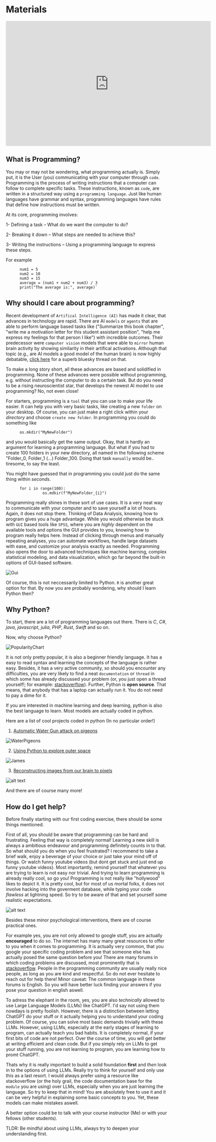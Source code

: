 # Materials

<iframe src="https://docs.google.com/presentation/d/e/2PACX-1vS_-RSghXiJyiN3_BVyhAWv8E9Lg--imiXehZq3rqKARFtI68wMaDxQdrjmtqn35OODIUFKIag64WNz/pubembed?start=true&loop=false&delayms=3000" frameborder="0" width="640" height="389" allowfullscreen="true" mozallowfullscreen="true" webkitallowfullscreen="true"></iframe>

## What is Programming?

You may or may not be wondering, what programming actually is.
Simply put, it is the User (you) communicating with your computer through `code`.
Programming is the process of writing instructions that a computer can follow to complete specific tasks. These instructions, known as `code`, are written in a structured way using a `programming language`. Just like human languages have grammar and syntax, programming languages have rules that define how instructions must be written.

At its core, programming involves:

1- Defining a task – What do we want the computer to do?

2- Breaking it down – What steps are needed to achieve this?

3- Writing the instructions – Using a programming language to express these steps.

For example

          num1 = 5  
          num2 = 10  
          num3 = 15  
          average = (num1 + num2 + num3) / 3  
          print("The average is:", average)`


## Why should I care about programming?

Recent development of `Artifical Intelligence (AI)` has made it clear, that advances in technology are rapid. There are AI `models` or `agents` that are able to perform language based tasks like ("Summarize this book chapter", "write me a motivation letter for this student assistant position", "help me express my feelings for that person I like") with incredible outcomes. Their predecessor were `computer vision` models that were able to `mirror` human brain activity by showing similarity in their artifical activations. Although that topic (e.g., are AI models a good model of the human brain) is now highly debatable, [click here](https://bsky.app/profile/martinhebart.bsky.social/post/3ld2rxfcb5s2y) for a superb bluesky thread on that. 

To make a long story short, all these advances are based and solidified in programming. None of these advances were possible without programming, e.g. without instructing the computer to do a certain task. But do you need to be a rising neuroscientist star, that develops the newest AI model to use programming? No, not even close!

For starters, programming is a `tool` that you can use to make your life easier. It can help you with very basic tasks, like creating a new `folder` on your desktop. Of course, you can just make a right click within your *directory* and choose `create new folder`. In programming you could do something like 

          os.mkdir("MyNewFolder")

and you would basically get the same output. Okay, that is hardly an argument for learning a programming language. But what if you had to create 100 folders in your new directory, all named in the following scheme "Folder_0, Folder_1 (...) Folder_100. Doing that task `manually` would be.. tiresome, to say the least.

You might have guessed that in programming you could just do the same thing within *seconds*.

          for i in range(100):
                    os.mdkir(f"MyNewFolder_{i}")

Programming really shines in these sort of use cases. It is a very neat way to communicate with your computer and to save yourself a lot of hours. Again, it does not stop there. Thinking of Data Analysis, knowing how to program gives you a huge advantage. While you would otherwise be stuck with `GUI` based tools like `SPSS`, where you are *highly* dependent on the available tools and options the GUI provides to you, knowing how to program really helps here.
Instead of clicking through menus and manually repeating analyses, you can automate workflows, handle large datasets with ease, and customize your analysis exactly as needed. Programming also opens the door to advanced techniques like machine learning, complex statistical modeling, and data visualization, which go far beyond the built-in options of GUI-based software. 


![Gui](static/Gui.png)

Of course, this is not neccessarily limited to Python. `R` is another great option for that. By now you are probably wondering, why should I learn Python then?

## Why Python?

To start, there are a lot of programming languages out there. There is *C*, *C#*, *java*, *javascript*, *julia*, *PHP*, *Rust*, *Swift* and so on.

Now, why choose Python?

![PopularityChart](static/popular-programming-languages.jpg)

It is not only pretty popular, it is also a beginner friendly language. It has a easy to read syntax and learning the concepts of the language is rather easy. 
Besides, it has a very active community, so should you encounter any difficulties, you are very likely to find a neat `documentation` or `thread` in which some has already discussed your problem (or, you just open a thread yourself!; for example: [stackoverflow](https://stackoverflow.com/questions/tagged/python)). Further, Python is **open source**. That means, that anybody that has a laptop can actually run it. You do not need to pay a dime for it. 

If you are interested in machine learning and deep learning, python is also the best language to learn. Most models are actually coded in python. 

Here are a list of cool projects coded in python (In no particular order!)

1. [Automatic Water Gun attack on pigeons](https://maxnagy.com/posts/pigeons/)

![WaterPigeons](static/waterandpigeons.png)

2. [Using Python to explore outer space](https://github.com/readme/featured/webb-telescope-astropy)

![James](static/PythonJamesWebb.jpg)

3. [Reconstructing images from our brain to pixels](https://journals.plos.org/ploscompbiol/article/file?id=10.1371%2Fjournal.pcbi.1006633&type=printable)

![alt text](image.png)

And there are of course many more!

## How do I get help?

Before finally starting with our first coding exercise, there should be some things mentioned.

First of all, you should be aware that programming can be hard and frustrating. Feeling that way is completely normal! Learning a new skill is always a ambitious endeavour and programming definitely counts in to that. So what should you do when you feel frustrated? I recommend to take a brief walk, enjoy a beverage of your choice or just take your mind off of things. Or watch funny youtube videos (but dont get stuck and just end up funny youtube videos). Most importantly, remind yourself that whatever you are trying to learn is not easy nor trivial. And trying to learn programming is already really cool, so go you!  Programming is not really like "hollywood" likes to depict it. It is pretty cool, but for most of us mortal folks, it does not involve hacking into the goverment database, while typing your code *flawless* at lightning speed. So try to be aware of that and set yourself some realistic expectations.

![alt text](1707282050354.jpg)


Besides these minor psychological interventions, there are of course practical ones.

For example yes, you are not only allowed to google stuff, you are actually **encouraged** to do so. The internet has many many great resources to offer to you when it comes to programming. It is actually very common, that you google your specific coding problem and see that someone else has actually posed the same question before you! There are many forums in which coding problems are discussed, most prominently that is [stackoverflow](https://stackoverflow.com/questions/tagged/python). People in the programming community are usually really nice people, as long as you are kind and respectful. So do not ever hesitate to reach out for help there! Minor caveat: The common language in these forums is English. So you will have better luck finding your answers if you pose your question in english aswell.

To adress the elephant in the room, yes, you are also *technically* allowed to use Large Language Models (LLMs) like ChatGPT. I'd say not using them nowdays is pretty foolish. However, there is a distinction between letting ChatGPT do your stuff or it actually helping you to understand your coding problem. Of course, you can solve most basic demands trivially with these LLMs. However, using LLMs, especially at the early stages of learning to program, can actually teach you bad habits. It is completely normal, if your first bits of code are not perfect. Over the course of time, you will get better at writing efficient and clean code. But if you simply rely on LLMs to get your stuff running, you are not learning to program, you are learning how to promt ChatGPT. 

Thats why it is really important to build a solid foundation **first** and *then* look in to the options of using LLMs. Really try to think for yourself and only use this as a last resort. I would always prefer using a resource like stackoverflow (or the holy grail, the code documentation base for the `module` you are using) over LLMs, especially when you are just learning the language. So try to keep that in mind! You are absolutely free to use it and it can be very helpful in explaining some basic concepts to you. Yet, these models can make mistakes aswell.

A better option could be to talk with your course instructor (Me) or with your fellows (other students). 

TLDR: Be mindful about using LLMs, always try to deepen your understanding first. 
